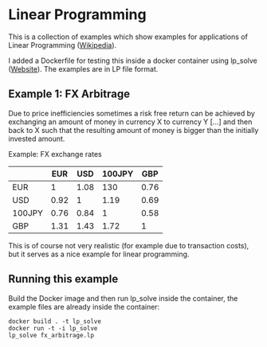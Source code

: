 # Linear Programming

This is a collection of examples which show examples for applications of Linear Programming ([Wikipedia](https://en.wikipedia.org/wiki/Linear_programming)).

I added a Dockerfile for testing this inside a docker container using lp_solve ([Website](http://lpsolve.sourceforge.net)). The examples are in LP file format.

## Example 1: FX Arbitrage

Due to price inefficiencies sometimes a risk free return can be achieved by exchanging an amount of money in currency X to currency Y [...] and then back to X such that the resulting amount of money is bigger than the initially invested amount.

Example: FX exchange rates

|     | EUR | USD | 100JPY | GBP  |
|---  |---  | --- | --- | ---  | 
| EUR | 1   | 1.08| 130 | 0.76 | 
| USD | 0.92|  1  | 1.19 | 0.69 |
| 100JPY | 0.76 |0.84 |  1 | 0.58 |
| GBP | 1.31 | 1.43 | 1.72 | 1 |

This is of course not very realistic (for example due to transaction costs), but it serves as a nice example for linear programming.

## Running this example

Build the Docker image and then run lp_solve inside the container, the example files are already inside the container:

    docker build . -t lp_solve
    docker run -t -i lp_solve
    lp_solve fx_arbitrage.lp

